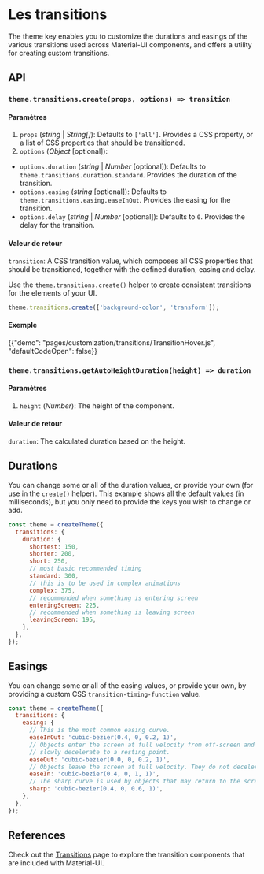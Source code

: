 # Les transitions

<p class="description">The theme key enables you to customize the durations and easings of the various transitions used across Material-UI components, and offers a utility for creating custom transitions.</p>

## API

### `theme.transitions.create(props, options) => transition`

#### Paramètres

1. `props` (_string_ | _String[]_): Defaults to `['all']`. Provides a CSS property, or a list of CSS properties that should be transitioned.
2. `options` (*Object* [optional]):

- `options.duration` (_string_ | _Number_ [optional]): Defaults to `theme.transitions.duration.standard`. Provides the duration of the transition.
- `options.easing` (_string_ [optional]): Defaults to `theme.transitions.easing.easeInOut`. Provides the easing for the transition.
- `options.delay` (_string_ | _Number_ [optional]): Defaults to `0`. Provides the delay for the transition.

#### Valeur de retour

`transition`: A CSS transition value, which composes all CSS properties that should be transitioned, together with the defined duration, easing and delay.

Use the <code>theme.transitions.create()</code> helper to create consistent transitions for the elements of your UI.</p>

```js
theme.transitions.create(['background-color', 'transform']);
```

#### Exemple

{{"demo": "pages/customization/transitions/TransitionHover.js", "defaultCodeOpen": false}}

### `theme.transitions.getAutoHeightDuration(height) => duration`

#### Paramètres

1. `height` (_Number_): The height of the component.

#### Valeur de retour

`duration`: The calculated duration based on the height.

## Durations

You can change some or all of the duration values, or provide your own (for use in the `create()` helper). This example shows all the default values (in milliseconds), but you only need to provide the keys you wish to change or add.

```js
const theme = createTheme({
  transitions: {
    duration: {
      shortest: 150,
      shorter: 200,
      short: 250,
      // most basic recommended timing
      standard: 300,
      // this is to be used in complex animations
      complex: 375,
      // recommended when something is entering screen
      enteringScreen: 225,
      // recommended when something is leaving screen
      leavingScreen: 195,
    },
  },
});
```

## Easings

You can change some or all of the easing values, or provide your own, by providing a custom CSS <code>transition-timing-function</code> value.

```js
const theme = createTheme({
  transitions: {
    easing: {
      // This is the most common easing curve.
      easeInOut: 'cubic-bezier(0.4, 0, 0.2, 1)',
      // Objects enter the screen at full velocity from off-screen and
      // slowly decelerate to a resting point.
      easeOut: 'cubic-bezier(0.0, 0, 0.2, 1)',
      // Objects leave the screen at full velocity. They do not decelerate when off-screen.
      easeIn: 'cubic-bezier(0.4, 0, 1, 1)',
      // The sharp curve is used by objects that may return to the screen at any time.
      sharp: 'cubic-bezier(0.4, 0, 0.6, 1)',
    },
  },
});
```

## References

Check out the [Transitions](/components/transitions/) page to explore the transition components that are included with Material-UI.
